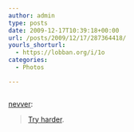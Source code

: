 ```yaml
---
author: admin
type: posts
date: 2009-12-17T10:39:18+00:00
url: /posts/2009/12/17/287364418/
yourls_shorturl:
  - https://lobban.org/i/1o
categories:
  - Photos

---
```

<div class="figure">
  <img src="https://lobban.org/wp-content/uploads/2011/06/tumblr_kulxtoBnhb1qz6f9yo1_500.png" alt="" />
</div>

[nevver][1]:

> [Try harder][2].

 [1]: http://thisisnthappiness.com/post/282066413/try-harder
 [2]: http://mannyd.wordpress.com/2009/12/13/try-harder/